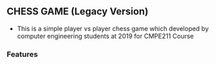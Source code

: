 ## CHESS GAME (Legacy Version)
- This is a simple player vs player chess game which developed by
computer engineering students at 2019 for CMPE211 Course

### Features